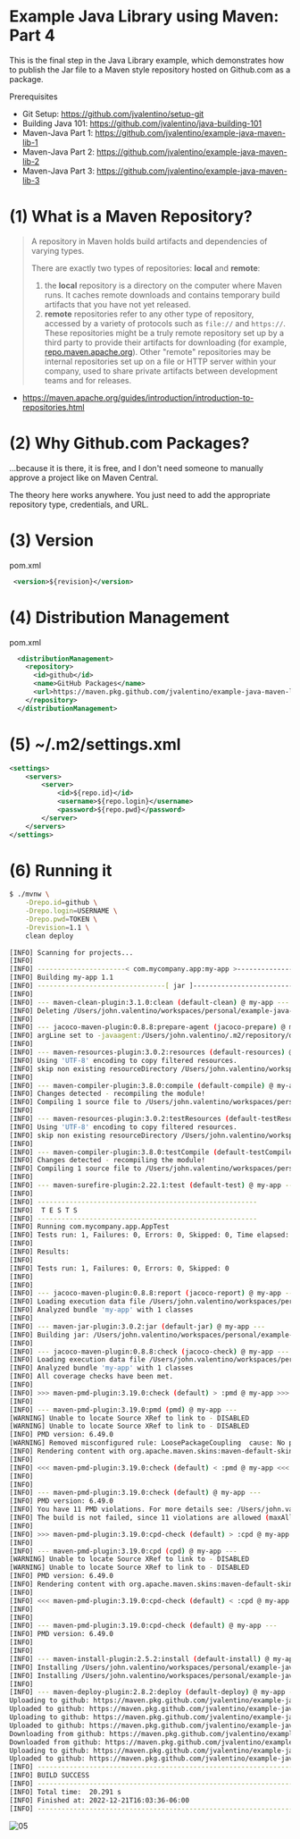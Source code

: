 # Example Java Library using Maven: Part 4

This is the final step in the Java Library example, which demonstrates how to publish the Jar file to a Maven style repository hosted on Github.com as a package.

Prerequisites

- Git Setup: https://github.com/jvalentino/setup-git
- Building Java 101: https://github.com/jvalentino/java-building-101
- Maven-Java Part 1: https://github.com/jvalentino/example-java-maven-lib-1
- Maven-Java Part 2: https://github.com/jvalentino/example-java-maven-lib-2
- Maven-Java Part 3: https://github.com/jvalentino/example-java-maven-lib-3

# (1) What is a Maven Repository?

> A repository in Maven holds build artifacts and dependencies of varying types.
>
> There are exactly two types of repositories: **local** and **remote**:
>
> 1. the **local** repository is a directory on the computer where Maven runs. It caches remote downloads and contains temporary build artifacts that you have not yet released.
> 2. **remote** repositories refer to any other type of repository, accessed by a variety of protocols such as `file://` and `https://`. These repositories might be a truly remote repository set up by a third party to provide their artifacts for downloading (for example, [repo.maven.apache.org](https://repo.maven.apache.org/maven2/)). Other "remote" repositories may be internal repositories set up on a file or HTTP server within your company, used to share private artifacts between development teams and for releases.

- https://maven.apache.org/guides/introduction/introduction-to-repositories.html

# (2) Why Github.com Packages?

...because it is there, it is free, and I don't need someone to manually approve a project like on Maven Central.

The theory here works anywhere. You just need to add the appropriate repository type, credentials, and URL.

# (3) Version 

pom.xml

```xml
 <version>${revision}</version>
```



# (4) Distribution Management

pom.xml

```xml
  <distributionManagement>
    <repository>
      <id>github</id>
      <name>GitHub Packages</name>
      <url>https://maven.pkg.github.com/jvalentino/example-java-maven-lib-4</url>
    </repository>
  </distributionManagement>
```

# (5) ~/.m2/settings.xml

```xml
<settings>
    <servers>
        <server>
            <id>${repo.id}</id>
            <username>${repo.login}</username>
            <password>${repo.pwd}</password>
        </server>
    </servers>
</settings>  
```

# (6) Running it

```bash
$ ./mvnw \
    -Drepo.id=github \
    -Drepo.login=USERNAME \
    -Drepo.pwd=TOKEN \
    -Drevision=1.1 \
    clean deploy
    
[INFO] Scanning for projects...
[INFO] 
[INFO] ----------------------< com.mycompany.app:my-app >----------------------
[INFO] Building my-app 1.1
[INFO] --------------------------------[ jar ]---------------------------------
[INFO] 
[INFO] --- maven-clean-plugin:3.1.0:clean (default-clean) @ my-app ---
[INFO] Deleting /Users/john.valentino/workspaces/personal/example-java-maven-lib-4/target
[INFO] 
[INFO] --- jacoco-maven-plugin:0.8.8:prepare-agent (jacoco-prepare) @ my-app ---
[INFO] argLine set to -javaagent:/Users/john.valentino/.m2/repository/org/jacoco/org.jacoco.agent/0.8.8/org.jacoco.agent-0.8.8-runtime.jar=destfile=/Users/john.valentino/workspaces/personal/example-java-maven-lib-4/target/jacoco.exec
[INFO] 
[INFO] --- maven-resources-plugin:3.0.2:resources (default-resources) @ my-app ---
[INFO] Using 'UTF-8' encoding to copy filtered resources.
[INFO] skip non existing resourceDirectory /Users/john.valentino/workspaces/personal/example-java-maven-lib-4/src/main/resources
[INFO] 
[INFO] --- maven-compiler-plugin:3.8.0:compile (default-compile) @ my-app ---
[INFO] Changes detected - recompiling the module!
[INFO] Compiling 1 source file to /Users/john.valentino/workspaces/personal/example-java-maven-lib-4/target/classes
[INFO] 
[INFO] --- maven-resources-plugin:3.0.2:testResources (default-testResources) @ my-app ---
[INFO] Using 'UTF-8' encoding to copy filtered resources.
[INFO] skip non existing resourceDirectory /Users/john.valentino/workspaces/personal/example-java-maven-lib-4/src/test/resources
[INFO] 
[INFO] --- maven-compiler-plugin:3.8.0:testCompile (default-testCompile) @ my-app ---
[INFO] Changes detected - recompiling the module!
[INFO] Compiling 1 source file to /Users/john.valentino/workspaces/personal/example-java-maven-lib-4/target/test-classes
[INFO] 
[INFO] --- maven-surefire-plugin:2.22.1:test (default-test) @ my-app ---
[INFO] 
[INFO] -------------------------------------------------------
[INFO]  T E S T S
[INFO] -------------------------------------------------------
[INFO] Running com.mycompany.app.AppTest
[INFO] Tests run: 1, Failures: 0, Errors: 0, Skipped: 0, Time elapsed: 0.03 s - in com.mycompany.app.AppTest
[INFO] 
[INFO] Results:
[INFO] 
[INFO] Tests run: 1, Failures: 0, Errors: 0, Skipped: 0
[INFO] 
[INFO] 
[INFO] --- jacoco-maven-plugin:0.8.8:report (jacoco-report) @ my-app ---
[INFO] Loading execution data file /Users/john.valentino/workspaces/personal/example-java-maven-lib-4/target/jacoco.exec
[INFO] Analyzed bundle 'my-app' with 1 classes
[INFO] 
[INFO] --- maven-jar-plugin:3.0.2:jar (default-jar) @ my-app ---
[INFO] Building jar: /Users/john.valentino/workspaces/personal/example-java-maven-lib-4/target/my-app-1.1.jar
[INFO] 
[INFO] --- jacoco-maven-plugin:0.8.8:check (jacoco-check) @ my-app ---
[INFO] Loading execution data file /Users/john.valentino/workspaces/personal/example-java-maven-lib-4/target/jacoco.exec
[INFO] Analyzed bundle 'my-app' with 1 classes
[INFO] All coverage checks have been met.
[INFO] 
[INFO] >>> maven-pmd-plugin:3.19.0:check (default) > :pmd @ my-app >>>
[INFO] 
[INFO] --- maven-pmd-plugin:3.19.0:pmd (pmd) @ my-app ---
[WARNING] Unable to locate Source XRef to link to - DISABLED
[WARNING] Unable to locate Source XRef to link to - DISABLED
[INFO] PMD version: 6.49.0
[WARNING] Removed misconfigured rule: LoosePackageCoupling  cause: No packages or classes specified
[INFO] Rendering content with org.apache.maven.skins:maven-default-skin:jar:1.3 skin.
[INFO] 
[INFO] <<< maven-pmd-plugin:3.19.0:check (default) < :pmd @ my-app <<<
[INFO] 
[INFO] 
[INFO] --- maven-pmd-plugin:3.19.0:check (default) @ my-app ---
[INFO] PMD version: 6.49.0
[INFO] You have 11 PMD violations. For more details see: /Users/john.valentino/workspaces/personal/example-java-maven-lib-4/target/pmd.xml
[INFO] The build is not failed, since 11 violations are allowed (maxAllowedViolations).
[INFO] 
[INFO] >>> maven-pmd-plugin:3.19.0:cpd-check (default) > :cpd @ my-app >>>
[INFO] 
[INFO] --- maven-pmd-plugin:3.19.0:cpd (cpd) @ my-app ---
[WARNING] Unable to locate Source XRef to link to - DISABLED
[WARNING] Unable to locate Source XRef to link to - DISABLED
[INFO] PMD version: 6.49.0
[INFO] Rendering content with org.apache.maven.skins:maven-default-skin:jar:1.3 skin.
[INFO] 
[INFO] <<< maven-pmd-plugin:3.19.0:cpd-check (default) < :cpd @ my-app <<<
[INFO] 
[INFO] 
[INFO] --- maven-pmd-plugin:3.19.0:cpd-check (default) @ my-app ---
[INFO] PMD version: 6.49.0
[INFO] 
[INFO] 
[INFO] --- maven-install-plugin:2.5.2:install (default-install) @ my-app ---
[INFO] Installing /Users/john.valentino/workspaces/personal/example-java-maven-lib-4/target/my-app-1.1.jar to /Users/john.valentino/.m2/repository/com/mycompany/app/my-app/1.1/my-app-1.1.jar
[INFO] Installing /Users/john.valentino/workspaces/personal/example-java-maven-lib-4/pom.xml to /Users/john.valentino/.m2/repository/com/mycompany/app/my-app/1.1/my-app-1.1.pom
[INFO] 
[INFO] --- maven-deploy-plugin:2.8.2:deploy (default-deploy) @ my-app ---
Uploading to github: https://maven.pkg.github.com/jvalentino/example-java-maven-lib-4/com/mycompany/app/my-app/1.1/my-app-1.1.jar
Uploaded to github: https://maven.pkg.github.com/jvalentino/example-java-maven-lib-4/com/mycompany/app/my-app/1.1/my-app-1.1.jar (3.3 kB at 1.0 kB/s)
Uploading to github: https://maven.pkg.github.com/jvalentino/example-java-maven-lib-4/com/mycompany/app/my-app/1.1/my-app-1.1.pom
Uploaded to github: https://maven.pkg.github.com/jvalentino/example-java-maven-lib-4/com/mycompany/app/my-app/1.1/my-app-1.1.pom (5.2 kB at 2.1 kB/s)
Downloading from github: https://maven.pkg.github.com/jvalentino/example-java-maven-lib-4/com/mycompany/app/my-app/maven-metadata.xml
Downloaded from github: https://maven.pkg.github.com/jvalentino/example-java-maven-lib-4/com/mycompany/app/my-app/maven-metadata.xml (217 B at 588 B/s)
Uploading to github: https://maven.pkg.github.com/jvalentino/example-java-maven-lib-4/com/mycompany/app/my-app/maven-metadata.xml
Uploaded to github: https://maven.pkg.github.com/jvalentino/example-java-maven-lib-4/com/mycompany/app/my-app/maven-metadata.xml (324 B at 814 B/s)
[INFO] ------------------------------------------------------------------------
[INFO] BUILD SUCCESS
[INFO] ------------------------------------------------------------------------
[INFO] Total time:  20.291 s
[INFO] Finished at: 2022-12-21T16:03:36-06:00
[INFO] ------------------------------------------------------------------------
```

![05](./wiki/05.png)